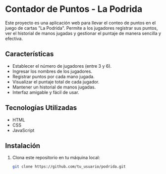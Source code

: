 # Contador de Puntos - La Podrida

Este proyecto es una aplicación web para llevar el conteo de puntos en el juego de cartas "La Podrida". Permite a los jugadores registrar sus puntos, ver el historial de manos jugadas y gestionar el puntaje de manera sencilla y efectiva.

## Características

- Establecer el número de jugadores (entre 3 y 6).
- Ingresar los nombres de los jugadores.
- Registrar puntos por cada mano jugada.
- Visualizar el puntaje total de cada jugador.
- Mantener un historial de manos jugadas.
- Interfaz amigable y fácil de usar.

## Tecnologías Utilizadas

- HTML
- CSS
- JavaScript

## Instalación

1. Clona este repositorio en tu máquina local:
   ```bash
   git clone https://github.com/tu_usuario/podrida.git